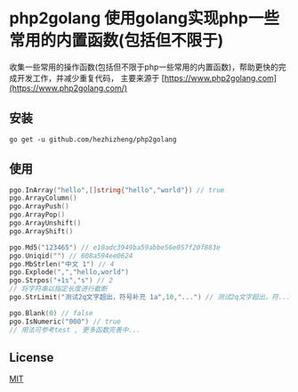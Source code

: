 # php2golang 使用golang实现php一些常用的内置函数(包括但不限于)

收集一些常用的操作函数(包括但不限于php一些常用的内置函数)，帮助更快的完成开发工作，并减少重复代码，
主要来源于 [https://www.php2golang.com](https://www.php2golang.com/)

## 安装
`go get -u github.com/hezhizheng/php2golang`

## 使用
```go
pgo.InArray("hello",[]string{"hello","world"}) // true
pgo.ArrayColumn()
pgo.ArrayPush()
pgo.ArrayPop()
pgo.ArrayUnshift()
pgo.ArrayShift()

pgo.Md5("123465") // e10adc3949ba59abbe56e057f20f883e
pgo.Uniqid("") // 608a594ee0624
pgo.MbStrlen("中文 1") // 4
pgo.Explode(",","hello,world")
pgo.Strpos("+1s","s") // 2
// 将字符串以指定长度进行截断
pgo.StrLimit("测试2q文字超出，符号补充 1a",10,"...") // 测试2q文字超出，符...

pgo.Blank(0) // false
pgo.IsNumeric("000") // true
// 用法可参考test , 更多函数完善中...
```

## License
[MIT](./LICENSE.txt)